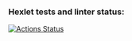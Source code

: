 ### Hexlet tests and linter status:
[![Actions Status](https://github.com/IbrahimHaniff/qa-engineer-project-84/actions/workflows/hexlet-check.yml/badge.svg)](https://github.com/IbrahimHaniff/qa-engineer-project-84/actions)